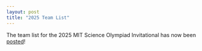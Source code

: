 ```yaml
---
layout: post
title: "2025 Team List"
---
```


The team list for the 2025 MIT Science Olympiad Invitational has now been [posted](tournament-day-info)!
